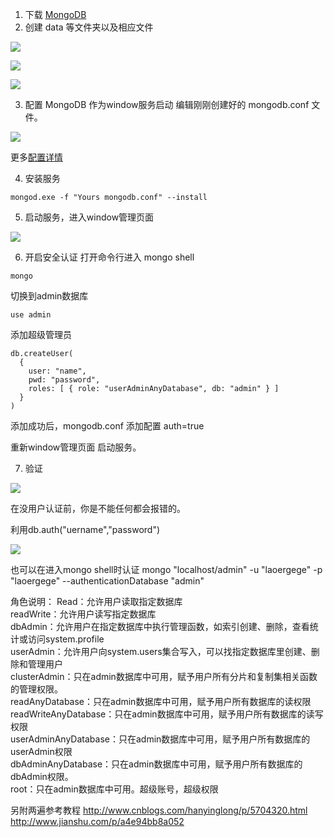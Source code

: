 1. 下载 [MongoDB](https://docs.mongodb.com/)
2. 创建 data 等文件夹以及相应文件 

![](http://upload-images.jianshu.io/upload_images/3368741-b643e3457b33702e.png?imageMogr2/auto-orient/strip%7CimageView2/2/w/1240)


![](http://upload-images.jianshu.io/upload_images/3368741-7502736be3f9cd10.png?imageMogr2/auto-orient/strip%7CimageView2/2/w/1240)


![](http://upload-images.jianshu.io/upload_images/3368741-66392588a72fae88.png?imageMogr2/auto-orient/strip%7CimageView2/2/w/1240)

3. 配置 MongoDB 作为window服务启动
编辑刚刚创建好的 mongodb.conf 文件。

![](http://upload-images.jianshu.io/upload_images/3368741-e1688f25d8d5c0d4.png?imageMogr2/auto-orient/strip%7CimageView2/2/w/1240)

更多[配置详情](https://my.oschina.net/pwd/blog/399374)

4. 安装服务
```
mongod.exe -f "Yours mongodb.conf" --install
``` 

5. 启动服务，进入window管理页面

![](http://upload-images.jianshu.io/upload_images/3368741-be0e4d30308101fc.png?imageMogr2/auto-orient/strip%7CimageView2/2/w/1240)

6.  开启安全认证
打开命令行进入 mongo shell
```
mongo
```

切换到admin数据库
```
use admin
```

添加超级管理员
```
db.createUser(
  {
    user: "name",
    pwd: "password",
    roles: [ { role: "userAdminAnyDatabase", db: "admin" } ]
  }
)
```

添加成功后，mongodb.conf 添加配置
auth=true

重新window管理页面 启动服务。

7.  验证

![](http://upload-images.jianshu.io/upload_images/3368741-649d4c46d028d2f2.png?imageMogr2/auto-orient/strip%7CimageView2/2/w/1240)

在没用户认证前，你是不能任何都会报错的。

利用db.auth("uername","password")

![](http://upload-images.jianshu.io/upload_images/3368741-f11a199017827402.png?imageMogr2/auto-orient/strip%7CimageView2/2/w/1240)

也可以在进入mongo shell时认证
mongo "localhost/admin" -u "laoergege" -p "laoergege" --authenticationDatabase 		"admin"

角色说明：
Read：允许用户读取指定数据库  
readWrite：允许用户读写指定数据库  
dbAdmin：允许用户在指定数据库中执行管理函数，如索引创建、删除，查看统计或访问system.profile  
userAdmin：允许用户向system.users集合写入，可以找指定数据库里创建、删除和管理用户  
clusterAdmin：只在admin数据库中可用，赋予用户所有分片和复制集相关函数的管理权限。  
readAnyDatabase：只在admin数据库中可用，赋予用户所有数据库的读权限  
readWriteAnyDatabase：只在admin数据库中可用，赋予用户所有数据库的读写权限  
userAdminAnyDatabase：只在admin数据库中可用，赋予用户所有数据库的userAdmin权限  
dbAdminAnyDatabase：只在admin数据库中可用，赋予用户所有数据库的dbAdmin权限。  
root：只在admin数据库中可用。超级账号，超级权限  

另附两遍参考教程
http://www.cnblogs.com/hanyinglong/p/5704320.html
http://www.jianshu.com/p/a4e94bb8a052